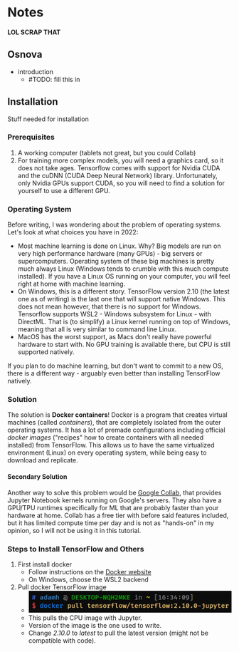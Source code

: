 # Notes

**LOL SCRAP THAT**

## Osnova

- introduction
  - #TODO: fill this in

## Installation

Stuff needed for installation

### Prerequisites

1. A working computer (tablets not great, but you could Collab)
1. For training more complex models, you will need a graphics card, so it does not take ages. Tensorflow comes with support for Nvidia CUDA and the cuDNN (CUDA Deep Neural Network) library. Unfortunately, only Nvidia GPUs support CUDA, so you will need to find a solution for yourself to use a different GPU.

### Operating System

Before writing, I was wondering about the problem of operating systems. Let's look at what choices you have in 2022:

- Most machine learning is done on Linux. Why? Big models are run on very high performance hardware (many GPUs) - big servers or supercomputers. Operating system of these big machines is pretty much always Linux (Windows tends to crumble with this much compute installed). If you have a Linux OS running on your computer, you will feel right at home with machine learning.
- On Windows, this is a different story. TensorFlow version 2.10 (the latest one as of writing) is the last one that will support native Windows. This does not mean however, that there is no support for Windows. Tensorflow supports WSL2 - Windows subsystem for Linux - with DirectML. That is (to simplify) a Linux kernel running on top of Windows, meaning that all is very similar to command line Linux.
- MacOS has the worst support, as Macs don't really have powerful hardware to start with. No GPU training is available there, but CPU is still supported natively.

If you plan to do machine learning, but don't want to commit to a new OS, there is a different way - arguably even better than installing TensorFlow natively.

### Solution

The solution is **Docker containers**! Docker is a program that creates virtual machines (called *containers*), that are completely isolated from the outer operating systems. It has a lot of premade configurations including official *docker images* ("recipes" how to create containers with all needed installed) from TensorFlow.
This allows us to have the same virtualized environment (Linux) on every operating system, while being easy to download and replicate.

#### Secondary Solution

Another way to solve this problem would be [Google Collab](https://colab.research.google.com/), that provides Jupyter Notebook kernels running on Google's servers. They also have a GPU/TPU runtimes specifically for ML that are probably faster than your hardware at home. Collab has a free tier with before said features included, but it has limited compute time per day and is not as "hands-on" in my opinion, so I will not be using it in this tutorial.

### Steps to Install TensorFlow and Others

1. First install docker
    - Follow instructions on the [Docker website](https://docs.docker.com/desktop/)
    - On Windows, choose the WSL2 backend
1. Pull docker TensorFlow image
    - ![Image L](attachments/docker_pull_CPU.png)
    - This pulls the CPU image with Jupyter.
    - Version of the image is the one used to write.
    - Change *2.10.0* to *latest* to pull the latest version (might not be compatible with code).
